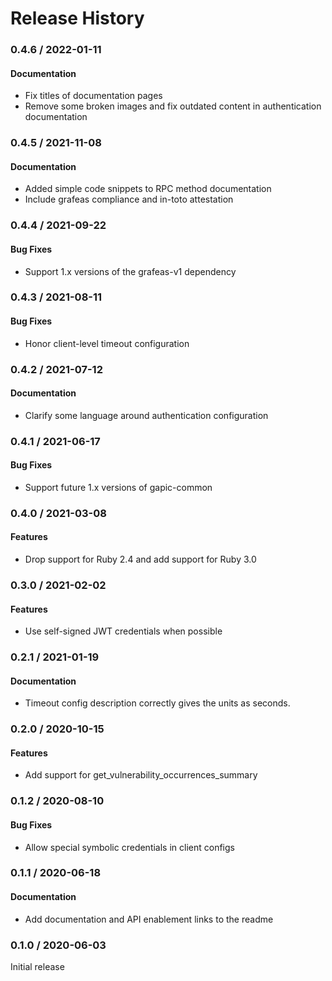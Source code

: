 # Release History

### 0.4.6 / 2022-01-11

#### Documentation

* Fix titles of documentation pages
* Remove some broken images and fix outdated content in authentication documentation

### 0.4.5 / 2021-11-08

#### Documentation

* Added simple code snippets to RPC method documentation
* Include grafeas compliance and in-toto attestation

### 0.4.4 / 2021-09-22

#### Bug Fixes

* Support 1.x versions of the grafeas-v1 dependency

### 0.4.3 / 2021-08-11

#### Bug Fixes

* Honor client-level timeout configuration

### 0.4.2 / 2021-07-12

#### Documentation

* Clarify some language around authentication configuration

### 0.4.1 / 2021-06-17

#### Bug Fixes

* Support future 1.x versions of gapic-common

### 0.4.0 / 2021-03-08

#### Features

* Drop support for Ruby 2.4 and add support for Ruby 3.0

### 0.3.0 / 2021-02-02

#### Features

* Use self-signed JWT credentials when possible

### 0.2.1 / 2021-01-19

#### Documentation

* Timeout config description correctly gives the units as seconds.

### 0.2.0 / 2020-10-15

#### Features

* Add support for get_vulnerability_occurrences_summary

### 0.1.2 / 2020-08-10

#### Bug Fixes

* Allow special symbolic credentials in client configs

### 0.1.1 / 2020-06-18

#### Documentation

* Add documentation and API enablement links to the readme

### 0.1.0 / 2020-06-03

Initial release
